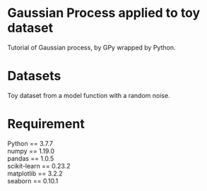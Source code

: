 # Gaussian Process applied to toy dataset
Tutorial of Gaussian process, by GPy wrapped by Python.

# Datasets
Toy dataset from a model function with a random noise.

# Requirement
Python == 3.7.7 \
numpy == 1.19.0 \
pandas == 1.0.5 \
scikit-learn == 0.23.2 \
matplotlib == 3.2.2 \
seaborn == 0.10.1

